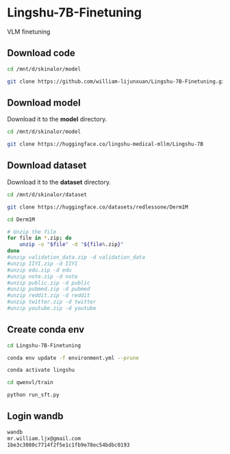 # Lingshu-7B-Finetuning
VLM finetuning

## Download code
```bash
cd /mnt/d/skinalor/model

git clone https://github.com/william-lijunxuan/Lingshu-7B-Finetuning.git
```


## Download model
Download it to the **model** directory.
```bash
cd /mnt/d/skinalor/model

git clone https://huggingface.co/lingshu-medical-mllm/Lingshu-7B
```

## Download dataset
Download it to the **dataset** directory.
```bash
cd /mnt/d/skinalor/dataset

git clone https://huggingface.co/datasets/redlessone/Derm1M

cd Derm1M

# Unzip the file
for file in *.zip; do
    unzip -o "$file" -d "${file%.zip}"
done
#unzip validation_data.zip -d validation_data
#unzip IIYI.zip -d IIYI
#unzip edu.zip -d edu
#unzip note.zip -d note
#unzip public.zip -d public
#unzip pubmed.zip -d pubmed
#unzip reddit.zip -d reddit
#unzip twitter.zip -d twitter
#unzip youtube.zip -d youtube

```
## Create conda env

```bash
cd Lingshu-7B-Finetuning

conda env update -f environment.yml --prune

conda activate lingshu

cd qwenvl/train

python run_sft.py
```

##  Login wandb
```bash
wandb
mr.william.ljx@gmail.com 
1be3c3080c7714f2f5e1c1fb9e78ec54bdbc0193
```